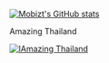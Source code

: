 [![Mobizt's GitHub stats](https://github-readme-stats.vercel.app/api?username=mobizt)](https://github-readme-stats.vercel.app/api?username=mobizt&count_private=true)

Amazing Thailand

[![IAmazing Thailand](https://img.youtube.com/vi/isMCJWZu2QE/0.jpg)](https://www.youtube.com/watch?v=isMCJWZu2QE)
